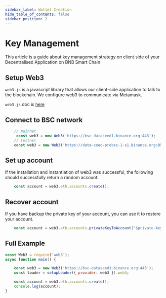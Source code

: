 ```yaml
---
sidebar_label: Wallet Creation
hide_table_of_contents: false
sidebar_position: 2
---
```

# Key Management

This article is a guide about key management strategy on client side of your Decentralised Application on BNB Smart Chain

## Setup Web3

`web3.js` is a javascript library that allows our client-side application to talk to the blockchain. We configure web3 to communicate via Metamask.

`web3.js` doc is [here](https://web3js.readthedocs.io/en/v1.2.2/getting-started.html#adding-web3-js)

## Connect to BSC network

```javascript
    // mainnet 
     const web3 = new Web3('https://bsc-dataseed1.binance.org:443');
    // testnet
	const web3 = new Web3('https://data-seed-prebsc-1-s1.binance.org:8545');
```

## Set up account
If the installation and instantiation of web3 was successful, the following should successfully return a random account:
```javascript
    const account = web3.eth.accounts.create();
```

## Recover account

If you have backup the private key of your account, you can use it to restore your account.
```javascript
	const account = web3.eth.accounts.privateKeyToAccount("$private-key")
```

## Full Example
```javascript
const Web3 = require('web3');
async function main() {

	const web3 = new Web3('https://bsc-dataseed1.binance.org:443');
    const loader = setupLoader({ provider: web3 }).web3;

    const account = web3.eth.accounts.create();
    console.log(account);
}
```